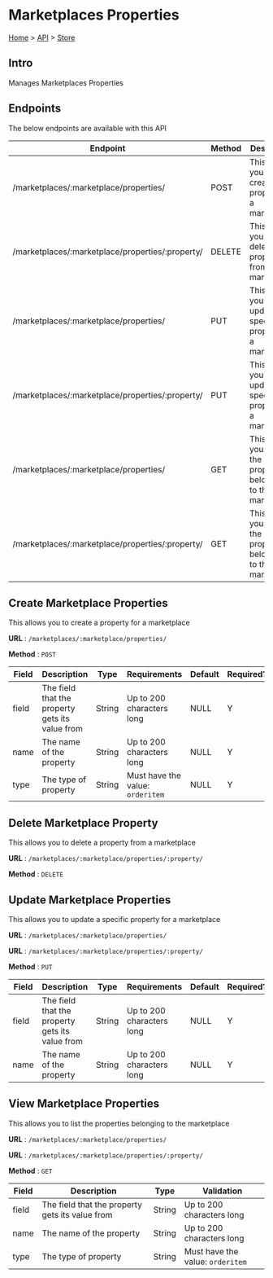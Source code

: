 # Marketplaces Properties
[Home](../../index.md) > [API](../index.md) > [Store](index.md)
## Intro
Manages Marketplaces Properties
## Endpoints
The below endpoints are available with this API

| Endpoint | Method | Description | |
| --- | --- | --- | --- |
| /marketplaces/:marketplace/properties/ | POST | This allows you to create a property for a marketplace | [Details](#create-marketplace-properties) |
| /marketplaces/:marketplace/properties/:property/ | DELETE | This allows you to delete a property from a marketplace | [Details](#delete-marketplace-property) |
| /marketplaces/:marketplace/properties/ | PUT | This allows you to update a specific property for a marketplace | [Details](#update-marketplace-properties) |
| /marketplaces/:marketplace/properties/:property/ | PUT | This allows you to update a specific property for a marketplace | [Details](#update-marketplace-properties) |
| /marketplaces/:marketplace/properties/ | GET | This allows you to list the properties belonging to the marketplace | [Details](#view-marketplace-properties) |
| /marketplaces/:marketplace/properties/:property/ | GET | This allows you to list the properties belonging to the marketplace | [Details](#view-marketplace-properties) |

## Create Marketplace Properties
This allows you to create a property for a marketplace

**URL** : `/marketplaces/:marketplace/properties/`

**Method** : `POST`

| Field | Description | Type | Requirements | Default | Required? | Conditional? |
| --- | --- | --- | --- | --- | --- | --- |
| field | The field that the property gets its value from | String | Up to 200 characters long | NULL | Y | N |
| name | The name of the property | String | Up to 200 characters long | NULL | Y | N |
| type | The type of property | String | Must have the value: `orderitem` | NULL | Y | N |

## Delete Marketplace Property
This allows you to delete a property from a marketplace

**URL** : `/marketplaces/:marketplace/properties/:property/`

**Method** : `DELETE`

## Update Marketplace Properties
This allows you to update a specific property for a marketplace

**URL** : `/marketplaces/:marketplace/properties/`

**URL** : `/marketplaces/:marketplace/properties/:property/`

**Method** : `PUT`

| Field | Description | Type | Requirements | Default | Required? | Conditional? |
| --- | --- | --- | --- | --- | --- | --- |
| field | The field that the property gets its value from | String | Up to 200 characters long | NULL | Y | N |
| name | The name of the property | String | Up to 200 characters long | NULL | Y | N |

## View Marketplace Properties
This allows you to list the properties belonging to the marketplace

**URL** : `/marketplaces/:marketplace/properties/`

**URL** : `/marketplaces/:marketplace/properties/:property/`

**Method** : `GET`

| Field | Description | Type | Validation |
| --- | --- | --- | --- |
| field | The field that the property gets its value from | String | Up to 200 characters long |
| name | The name of the property | String | Up to 200 characters long |
| type | The type of property | String | Must have the value: `orderitem` |
